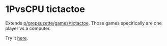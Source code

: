 # 1PvsCPU tictactoe

Extends [p/grepsuzette/games/tictactoe](https://gno.land/p/grepsuzette/games/tictactoe/).
Those games specifically are one player vs a computer.

Try it [here](https://greps.gnAsteroid.com/r/grepsuzette/games/tictactoe).
